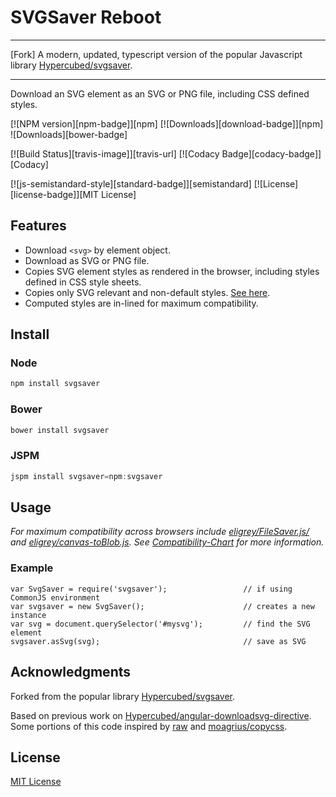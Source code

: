 # SVGSaver Reboot
***
[Fork] A modern, updated, typescript version of the popular Javascript library [Hypercubed/svgsaver](https://github.com/Hypercubed/svgsaver).
***

Download an SVG element as an SVG or PNG file, including CSS defined styles.

[![NPM version][npm-badge]][npm]
[![Downloads][download-badge]][npm]
![Downloads][bower-badge]

[![Build Status][travis-image]][travis-url]
[![Codacy Badge][codacy-badge]][Codacy]

[![js-semistandard-style][standard-badge]][semistandard]
[![License][license-badge]][MIT License]

## Features
- Download `<svg>` by element object.
- Download as SVG or PNG file.
- Copies SVG element styles as rendered in the browser, including styles defined in CSS style sheets.
- Copies only SVG relevant and non-default styles.  [See here](http://www.w3.org/TR/SVG/propidx.html).
- Computed styles are in-lined for maximum compatibility.

## Install

### Node

```js
npm install svgsaver
```

### Bower

```js
bower install svgsaver
```

### JSPM

```js
jspm install svgsaver=npm:svgsaver
```

## Usage

*For maximum compatibility across browsers include [eligrey/FileSaver.js/](https://github.com/eligrey/FileSaver.js) and [eligrey/canvas-toBlob.js](https://github.com/eligrey/canvas-toBlob.js). See [Compatibility-Chart](https://github.com/Hypercubed/svgsaver/wiki/Compatibility-Chart) for more information.*

### Example

```
var SvgSaver = require('svgsaver');                 // if using CommonJS environment
var svgsaver = new SvgSaver();                      // creates a new instance
var svg = document.querySelector('#mysvg');         // find the SVG element
svgsaver.asSvg(svg);                                // save as SVG
```

## Acknowledgments
Forked from the popular library [Hypercubed/svgsaver](https://github.com/Hypercubed/svgsaver).

Based on previous work on [Hypercubed/angular-downloadsvg-directive](https://github.com/Hypercubed/angular-downloadsvg-directive).  Some portions of this code inspired by [raw](https://github.com/densitydesign/raw/blob/master/js/directives.js) and [moagrius/copycss](https://github.com/moagrius/copycss).

## License
[MIT License](LICENSE.md)